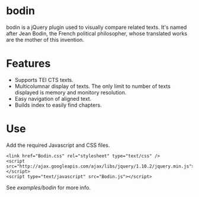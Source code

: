 # bodin
bodin is a jQuery plugin used to visually compare related texts.
It's named after Jean Bodin, the French political philosopher, whose translated works are the mother of this invention.

# Features
* Supports TEI CTS texts.
* Multicolumnar display of texts.  The only limit to number of texts displayed is memory and monitory resolution.
* Easy navigation of aligned text.
* Builds index to easily find chapters.

# Use
Add the required Javascript and CSS files.

	<link href="Bodin.css" rel="stylesheet" type="text/css" />
	<script src="http://ajax.googleapis.com/ajax/libs/jquery/1.10.2/jquery.min.js"></script>
	<script type="text/javascript" src="Bodin.js"></script>

See *examples/bodin* for more info.